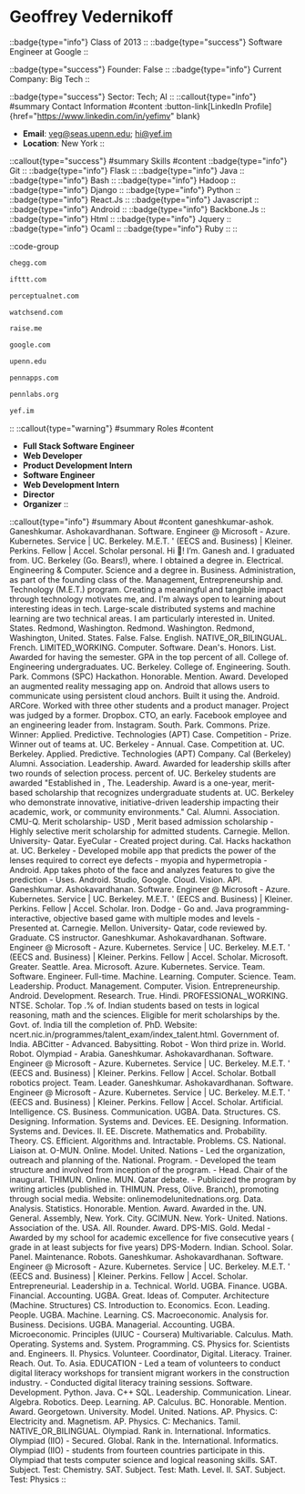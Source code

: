 # Geoffrey Vedernikoff
::badge{type="info"}
Class of 2013
::
::badge{type="success"}
Software Engineer at Google
::

::badge{type="success"}
Founder: False
::
::badge{type="info"}
Current Company: Big Tech
::

::badge{type="success"}
Sector: Tech; AI
::
::callout{type="info"}
#summary
Contact Information
#content
:button-link[LinkedIn Profile]{href="https://www.linkedin.com/in/yefimv" blank}
- **Email**: veg@seas.upenn.edu; hi@yef.im
- **Location**: New York
::

::callout{type="success"}
#summary
Skills
#content
::badge{type="info"}
Git
::
::badge{type="info"}
Flask
::
::badge{type="info"}
Java
::
::badge{type="info"}
Bash
::
::badge{type="info"}
Hadoop
::
::badge{type="info"}
Django
::
::badge{type="info"}
Python
::
::badge{type="info"}
React.Js
::
::badge{type="info"}
Javascript
::
::badge{type="info"}
Android
::
::badge{type="info"}
Backbone.Js
::
::badge{type="info"}
Html
::
::badge{type="info"}
Jquery
::
::badge{type="info"}
Ocaml
::
::badge{type="info"}
Ruby
::
::

::code-group
```bash [Chegg]
chegg.com
```
```bash [IFTTT]
ifttt.com
```
```bash [Perceptual Networks]
perceptualnet.com
```
```bash [Watchsend]
watchsend.com
```
```bash [RaiseMe]
raise.me
```
```bash [Google]
google.com
```
```bash [University of Pennsylvania]
upenn.edu
```
```bash [PennApps]
pennapps.com
```
```bash [Penn Labs]
pennlabs.org
```
```bash [Someone you follow]
yef.im
```
::
::callout{type="warning"}
#summary
Roles
#content
- **Full Stack Software Engineer**
- **Web Developer**
- **Product Development Intern**
- **Software Engineer**
- **Web Development Intern**
- **Director**
- **Organizer**
::

::callout{type="info"}
#summary
About
#content
ganeshkumar-ashok. Ganeshkumar. Ashokavardhanan. Software. Engineer @ Microsoft - Azure. Kubernetes. Service | UC. Berkeley. M.E.T. ' (EECS and. Business) | Kleiner. Perkins. Fellow | Accel. Scholar personal. Hi 👋! I’m. Ganesh and. I graduated from. UC. Berkeley (Go. Bears!), where. I obtained a degree in. Electrical. Engineering & Computer. Science and a degree in. Business. Administration, as part of the founding class of the. Management, Entrepreneurship and. Technology (M.E.T.) program. Creating a meaningful and tangible impact through technology motivates me, and. I'm always open to learning about interesting ideas in tech. Large-scale distributed systems and machine learning are two technical areas. I am particularly interested in. United. States. Redmond, Washington. Redmond. Washington. Redmond, Washington, United. States. False. False. English. NATIVE_OR_BILINGUAL. French. LIMITED_WORKING. Computer. Software. Dean's. Honors. List. Awarded for having the semester. GPA in the top percent of all. College of. Engineering undergraduates. UC. Berkeley. College of. Engineering. South. Park. Commons (SPC) Hackathon. Honorable. Mention. Award. Developed an augmented reality messaging app on. Android that allows users to communicate using persistent cloud anchors. Built it using the. Android. ARCore. Worked with three other students and a product manager. Project was judged by a former. Dropbox. CTO, an early. Facebook employee and an engineering leader from. Instagram. South. Park. Commons. Prize. Winner: Applied. Predictive. Technologies (APT) Case. Competition - Prize. Winner out of teams at. UC. Berkeley - Annual. Case. Competition at. UC. Berkeley. Applied. Predictive. Technologies (APT) Company. Cal (Berkeley) Alumni. Association. Leadership. Award. Awarded for leadership skills after two rounds of selection process. percent of. UC. Berkeley students are awarded "Established in , The. Leadership. Award is a one-year, merit-based scholarship that recognizes undergraduate students at. UC. Berkeley who demonstrate innovative, initiative-driven leadership impacting their academic, work, or community environments." Cal. Alumni. Association. CMU-Q. Merit scholarship- USD , Merit based admission scholarship - Highly selective merit scholarship for admitted students. Carnegie. Mellon. University- Qatar. EyeCular - Created project during. Cal. Hacks hackathon at. UC. Berkeley - Developed mobile app that predicts the power of the lenses required to correct eye defects - myopia and hypermetropia - Android. App takes photo of the face and analyzes features to give the prediction - Uses. Android. Studio, Google. Cloud. Vision. API. Ganeshkumar. Ashokavardhanan. Software. Engineer @ Microsoft - Azure. Kubernetes. Service | UC. Berkeley. M.E.T. ' (EECS and. Business) | Kleiner. Perkins. Fellow | Accel. Scholar. Iron. Dodge - Go and. Java programming- interactive, objective based game with multiple modes and levels - Presented at. Carnegie. Mellon. University- Qatar, code reviewed by. Graduate. CS instructor. Ganeshkumar. Ashokavardhanan. Software. Engineer @ Microsoft - Azure. Kubernetes. Service | UC. Berkeley. M.E.T. ' (EECS and. Business) | Kleiner. Perkins. Fellow | Accel. Scholar. Microsoft. Greater. Seattle. Area. Microsoft. Azure. Kubernetes. Service. Team. Software. Engineer. Full-time. Machine. Learning. Computer. Science. Team. Leadership. Product. Management. Computer. Vision. Entrepreneurship. Android. Development. Research. True. Hindi. PROFESSIONAL_WORKING. NTSE. Scholar. Top .% of. Indian students based on tests in logical reasoning, math and the sciences. Eligible for merit scholarships by the. Govt. of. India till the completion of. PhD. Website: ncert.nic.in/programmes/talent_exam/index_talent.html. Government of. India. ABCitter - Advanced. Babysitting. Robot - Won third prize in. World. Robot. Olympiad - Arabia. Ganeshkumar. Ashokavardhanan. Software. Engineer @ Microsoft - Azure. Kubernetes. Service | UC. Berkeley. M.E.T. ' (EECS and. Business) | Kleiner. Perkins. Fellow | Accel. Scholar. Botball robotics project. Team. Leader. Ganeshkumar. Ashokavardhanan. Software. Engineer @ Microsoft - Azure. Kubernetes. Service | UC. Berkeley. M.E.T. ' (EECS and. Business) | Kleiner. Perkins. Fellow | Accel. Scholar. Artificial. Intelligence. CS. Business. Communication. UGBA. Data. Structures. CS. Designing. Information. Systems and. Devices. EE. Designing. Information. Systems and. Devices. II. EE. Discrete. Mathematics and. Probability. Theory. CS. Efficient. Algorithms and. Intractable. Problems. CS. National. Liaison at. O-MUN. Online. Model. United. Nations - Led the organization, outreach and planning of the. National. Program. - Developed the team structure and involved from inception of the program. - Head. Chair of the inaugural. THIMUN. Online. MUN. Qatar debate. - Publicized the program by writing articles (published in. THIMUN. Press, Olive. Branch), promoting through social media. Website: onlinemodelunitednations.org. Data. Analysis. Statistics. Honorable. Mention. Award. Awarded in the. UN. General. Assembly, New. York. City. GCIMUN. New. York- United. Nations. Association of the. USA. All. Rounder. Award. DPS-MIS. Gold. Medal - Awarded by my school for academic excellence for five consecutive years ( grade in at least subjects for five years) DPS-Modern. Indian. School. Solar. Panel. Maintenance. Robots. Ganeshkumar. Ashokavardhanan. Software. Engineer @ Microsoft - Azure. Kubernetes. Service | UC. Berkeley. M.E.T. ' (EECS and. Business) | Kleiner. Perkins. Fellow | Accel. Scholar. Entrepreneurial. Leadership in a. Technical. World. UGBA. Finance. UGBA. Financial. Accounting. UGBA. Great. Ideas of. Computer. Architecture (Machine. Structures) CS. Introduction to. Economics. Econ. Leading. People. UGBA. Machine. Learning. CS. Macroeconomic. Analysis for. Business. Decisions. UGBA. Managerial. Accounting. UGBA. Microeconomic. Principles (UIUC - Coursera) Multivariable. Calculus. Math. Operating. Systems and. System. Programming. CS. Physics for. Scientists and. Engineers. II. Physics. Volunteer. Coordinator, Digital. Literacy. Trainer. Reach. Out. To. Asia. EDUCATION - Led a team of volunteers to conduct digital literacy workshops for transient migrant workers in the construction industry. - Conducted digital literacy training sessions. Software. Development. Python. Java. C++ SQL. Leadership. Communication. Linear. Algebra. Robotics. Deep. Learning. AP. Calculus. BC. Honorable. Mention. Award. Georgetown. University. Model. United. Nations. AP. Physics. C: Electricity and. Magnetism. AP. Physics. C: Mechanics. Tamil. NATIVE_OR_BILINGUAL. Olympiad. Rank in. International. Informatics. Olympiad (IIO) - Secured. Global. Rank in the. International. Informatics. Olympiad (IIO) - students from fourteen countries participate in this. Olympiad that tests computer science and logical reasoning skills. SAT. Subject. Test: Chemistry. SAT. Subject. Test: Math. Level. II. SAT. Subject. Test: Physics
::
